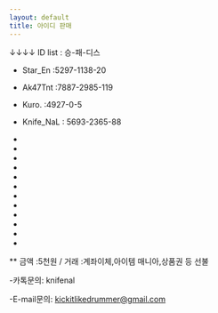 ```yaml
---
layout: default
title: 아이디 판매
---
```


↓↓↓↓ ID list : 승-패-디스




* Star_En :5297-1138-20

* Ak47Tnt :7887-2985-119 

* Kuro. :4927-0-5

* Knife_NaL : 5693-2365-88

* 

* 

* 

* 

* 

* 

* 

* 

* 

* 

* 

* 

** 금액 :5천원 / 거래 :계좌이체,아이템 매니아,상품권 등 선불

-카톡문의: knifenal

-E-mail문의: [kickitlikedrummer@gmail.com](mailto:kickitlikedrummer@gmail.com)
